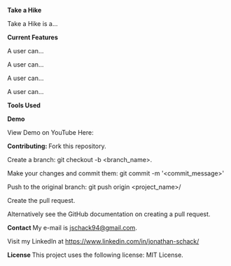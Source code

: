 <strong> Take a Hike </strong> <p>

Take a Hike is a... <p>



<strong> Current Features </strong> <p>
A user can...<p>
A user can...<p>
A user can...<p>
A user can...<p>
  
<strong> Tools Used </strong> <p>

<strong> Demo </strong> <p>
View Demo on YouTube Here:

<strong> Contributing: </strong>
Fork this repository. <p>
Create a branch: git checkout -b <branch_name>. <p>
Make your changes and commit them: git commit -m '<commit_message>' <p>
Push to the original branch: git push origin <project_name>/<location> <p>
Create the pull request. <p>
Alternatively see the GitHub documentation on creating a pull request.

<strong> Contact </strong>
My e-mail is jschack94@gmail.com. <p> Visit my LinkedIn at https://www.linkedin.com/in/jonathan-schack/

<strong> License </strong>
This project uses the following license: MIT License.
